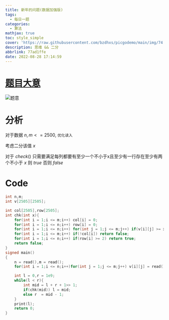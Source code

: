 ```yaml
---
title: 新年的问题(数据加强版)
tags:
  - 每日一题
categories:
  - 算法
mathjax: true
toc: style_simple
cover: 'https://raw.githubusercontent.com/bzdhxs/picgodemo/main/img/74.JPG'
description: 思维 && 二分
abbrlink: 77ad1ffe
date: 2022-08-28 17:14:59
---
```


# [题目大意](https://cdn.jsdelivr.net/gh/bzdhxs/picgodemo/img/image-20220824180656876.png)

![题意](https://cdn.jsdelivr.net/gh/bzdhxs/picgodemo/img/image-20220824180656876.png)

# 分析

对于数据  $n,m <= 2500$, ``优化读入``

考虑二分该值 $x$

对于 $check()$  只需要满足每列都要有至少一个不小于x且至少有一行存在至少有两个不小于 $x$ 则 $true$ 否则 $false$

# Code

```cpp
int n,m;
int v[2505][2505];

int col[2505],row[2505];
int chk(int x){
    for(int i = 1;i <= m;i++) col[i] = 0;
    for(int i = 1;i <= n;i++) row[i] = 0;
    for(int i = 1;i <= n;i++) for(int j = 1;j <= m;j++) if(v[i][j] >= x) col[j]++,row[i]++;
    for(int i = 1;i <= m;i++) if(!col[i]) return false;
    for(int i = 1;i <= n;i++) if(row[i] >= 2) return true;
    return false;
}
signed main()
{
    n = read(),m = read();
    for(int i = 1;i <= n;i++)for(int j = 1;j <= m;j++) v[i][j] = read();

    int l = 0,r = 1e9;
    while(l < r){
        int mid = l + r + 1>> 1;
        if(chk(mid)) l = mid;
        else r  = mid - 1;
    }
    print(l);
    return 0;
}
```

